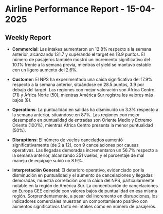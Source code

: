 # Airline Performance Report - 15-04-2025

## Weekly Report

- **Commercial**: Las intakes aumentaron un 12.8% respecto a la semana anterior, alcanzando 131.7 y superando el target en 18.9 puntos. El número de pasajeros también mostró un incremento significativo del 10.1% frente a la semana previa, mientras el yield se mantuvo estable con un ligero aumento del 2.6%.

- **Customer**: El NPS ha experimentado una caída significativa del 17.9% respecto a la semana anterior, situándose en 28.5 puntos, 3.9 por debajo del target. Las regiones con mejor valoración son África Centro (71) y África Norte (50), mientras América Sur registra los valores más bajos (8).

- **Operations**: La puntualidad en salidas ha disminuido un 3.3% respecto a la semana anterior, situándose en 87%. Las regiones con mejor desempeño en puntualidad de entradas son Oriente Medio y Extremo Oriente (100%), mientras África Centro presenta la menor puntualidad (50%).

- **Disruptions**: El número de vuelos cancelados aumentó significativamente (de 2 a 12), con 9 cancelaciones por causas operativas. Las llegadas demoradas incrementaron un 56.7% respecto a la semana anterior, alcanzando 351 vuelos, y el porcentaje de mal manejo de equipaje subió un 8.9%.

- **Interpretación General**: El deterioro operativo, evidenciado por la disminución en puntualidad y el aumento de cancelaciones y llegadas demoradas, muestra correlación con la caída del NPS, particularmente notable en la región de América Sur. La concentración de cancelaciones en Europa CEE coincide con valores bajos de puntualidad en esa misma región. Sorprendentemente, a pesar del incremento en disrupciones, los indicadores comerciales muestran un comportamiento positivo con aumentos significativos tanto en intakes como en número de pasajeros.

